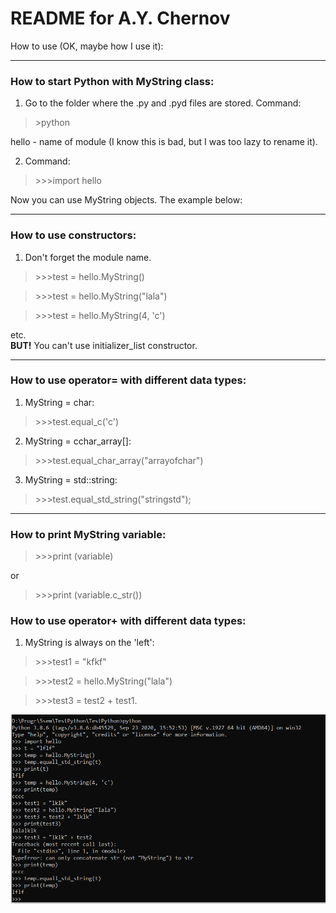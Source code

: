 # README for A.Y. Chernov

How to use (OK, maybe how I use it):
____
### How to start Python with MyString class:

1. Go to the folder where the .py and .pyd files are stored. Command: 
>\>python

hello - name of module (I know this is bad, but I was too lazy to rename it).

2. Command:
>\>>>import hello

Now you can use MyString objects. The example below:
____
### How to use constructors:

1. Don't forget the module name.
>\>>>test = hello.MyString()

>\>>>test = hello.MyString("lala")

>\>>>test = hello.MyString(4, 'c')

etc.  
**BUT!** You can't use initializer_list constructor. 
____
### How to use operator= with different data types:

1. MyString = char:
>\>>>test.equal_c('c') 
2. MyString = cchar_array[]:
>\>>>test.equal_char_array("arrayofchar")
3. MyString = std::string:
>\>>>test.equal_std_string("stringstd");
____
### How to print MyString variable:
>\>>>print (variable)

or

>\>>>print (variable.c_str()) 

### How to use operator+ with different data types:
1. MyString is always on the 'left':
>\>>>test1 = "kfkf"

>\>>>test2 = hello.MyString("lala")

>\>>>test3 = test2 + test1. 

![cmd](https://github.com/Draft00/MyString_withPython/blob/main/images/cmd.PNG)
